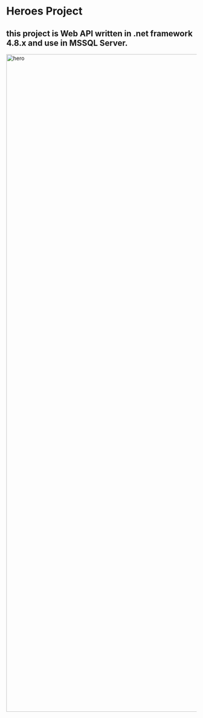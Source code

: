 # Heroes Project
## this project is Web API written in .net framework 4.8.x and use in MSSQL Server.





<img width="1738" alt="hero" src="https://user-images.githubusercontent.com/102611205/235342762-1f02e9b6-0604-49c7-b867-c9da5f53b0fd.png">
